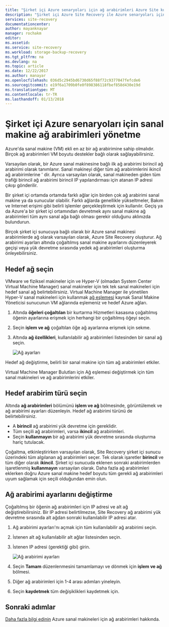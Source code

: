 ```yaml
---
title: "Şirket içi Azure senaryoları için ağ arabirimleri Azure Site kurtarma yönetme | Microsoft Docs"
description: "Şirket içi Azure Site Recovery ile Azure senaryoları için ağ arabirimleri açıklar"
services: site-recovery
documentationcenter: 
author: mayanknayar
manager: rochakm
editor: 
ms.assetid: 
ms.service: site-recovery
ms.workload: storage-backup-recovery
ms.tgt_pltfrm: na
ms.devlang: na
ms.topic: article
ms.date: 12/22/2017
ms.author: manayar
ms.openlocfilehash: 036d5c2945bd6730d65f88f72c9377047fefcde6
ms.sourcegitcommit: e19f6a1709b0fe0f898386118fbef858d430e19d
ms.translationtype: MT
ms.contentlocale: tr-TR
ms.lasthandoff: 01/13/2018
---
```

# <a name="manage-virtual-machine-network-interfaces-for-on-premises-to-azure-scenarios"></a>Şirket içi Azure senaryoları için sanal makine ağ arabirimleri yönetme

Azure'da sanal makine (VM) ekli en az bir ağ arabirimine sahip olmalıdır. Birçok ağ arabirimleri VM boyutu destekler bağlı olarak sağlayabilirsiniz. 

Varsayılan olarak, bir Azure sanal makinesine bağlı ilk ağ arabirimi birincil ağ arabirimi olarak tanımlanır. Sanal makineyi diğer tüm ağ arabirimlerini ikincil ağ arabirimlerine ' dir. Ayrıca varsayılan olarak, sanal makineden giden tüm trafiği birincil ağ arabirimi birincil IP yapılandırması için atanan IP adresi çıkışı gönderilir.

Bir şirket içi ortamda ortamda farklı ağlar için birden çok ağ arabirimi sanal makine ya da sunucular olabilir. Farklı ağlarda genellikle yükseltmeler, Bakım ve Internet erişimi gibi belirli işlemler gerçekleştirmek için kullanılır. Geçiş ya da Azure'a bir şirket içi ortamından devretmek aynı sanal makine ağ arabirimleri tüm aynı sanal ağa bağlı olması gerekir olduğunu aklınızda bulundurun.

Birçok şirket içi sunucuya bağlı olarak bir Azure sanal makinesi arabirimlerde ağ olarak varsayılan olarak, Azure Site Recovery oluşturur. Ağ arabirimi ayarları altında çoğaltılmış sanal makine ayarlarını düzenleyerek geçişi veya yük devretme sırasında yedek ağ arabirimleri oluşturma önleyebilirsiniz.

## <a name="select-the-target-network"></a>Hedef ağ seçin

VMware ve fiziksel makineler için ve Hyper-V (olmadan System Center Virtual Machine Manager) sanal makineler için tek tek sanal makineleri için hedef sanal ağ belirtebilirsiniz. Virtual Machine Manager ile yönetilen Hyper-V sanal makineleri için kullanmak [ağ eşlemesi](site-recovery-network-mapping.md) kaynak Sanal Makine Yöneticisi sunucunun VM ağlarında eşlemeniz ve hedef Azure ağları.

1. Altında **öğeleri çoğaltılan** bir kurtarma Hizmetleri kasasına çoğaltılmış öğenin ayarlarına erişmek için herhangi bir çoğaltılmış öğeyi seçin.

2. Seçin **işlem ve ağ** çoğaltılan öğe ağ ayarlarına erişmek için sekme.

3. Altında **ağ özellikleri**, kullanılabilir ağ arabirimleri listesinden bir sanal ağ seçin.

    ![Ağ ayarları](./media/site-recovery-manage-network-interfaces-on-premises-to-azure/compute-and-network.png)

Hedef ağ değiştirme, belirli bir sanal makine için tüm ağ arabirimleri etkiler.

Virtual Machine Manager Bulutları için Ağ eşlemesi değiştirmek için tüm sanal makineleri ve ağ arabirimlerini etkiler.

## <a name="select-the-target-interface-type"></a>Hedef arabirim türü seçin

Altında **ağ arabirimleri** bölümünü **işlem ve ağ** bölmesinde, görüntülemek ve ağ arabirimi ayarları düzenleyin. Hedef ağ arabirimi türünü de belirtebilirsiniz.

- A **birincil** ağ arabirimi yük devretme için gereklidir.
- Tüm seçili ağ arabirimleri, varsa **ikincil** ağ arabirimleri.
- Seçin **kullanmayın** bir ağ arabirimi yük devretme sırasında oluşturma hariç tutulacak.

Çoğaltma, etkinleştirirken varsayılan olarak, Site Recovery şirket içi sunucu üzerindeki tüm algılanan ağ arabirimleri seçer. Tek olarak işaretler **birincil** ve tüm diğer olarak **ikincil**. Şirket içi sunucuda eklenen sonraki arabirimlerden işaretlenmiş **kullanmayın** varsayılan olarak. Daha fazla ağ arabirimleri eklerken doğru Azure sanal makine hedef boyutu tüm gerekli ağ arabirimleri uyum sağlamak için seçili olduğundan emin olun.

## <a name="modify-network-interface-settings"></a>Ağ arabirimi ayarlarını değiştirme

Çoğaltılmış bir öğenin ağ arabirimleri için IP adresi ve alt ağ değiştirebilirsiniz. Bir IP adresi belirtilmezse, Site Recovery ağ arabirimi yük devretme sırasında alt ağdan sonraki kullanılabilir IP adresi atar.

1. Ağ arabirimi ayarları'nı açmak için tüm kullanılabilir ağ arabirimi seçin.

2. İstenen alt ağ kullanılabilir alt ağlar listesinden seçin.

3. İstenen IP adresi (gerektiği gibi) girin.

    ![Ağ arabirimi ayarları](./media/site-recovery-manage-network-interfaces-on-premises-to-azure/network-interface-settings.png)

4. Seçin **Tamam** düzenlenmesini tamamlamayı ve dönmek için **işlem ve ağ** bölmesi.

5. Diğer ağ arabirimleri için 1-4 arası adımları yineleyin.

6. Seçin **kaydetmek** tüm değişiklikleri kaydetmek için.

## <a name="next-steps"></a>Sonraki adımlar
  [Daha fazla bilgi edinin](../virtual-network/virtual-network-network-interface-vm.md) Azure sanal makineleri için ağ arabirimleri hakkında.

